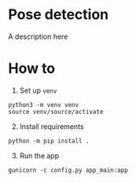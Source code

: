 # Pose detection
A description here

# How to
1. Set up `venv`
```
python3 -m venv venv
source venv/source/activate
```

2. Install requirements
```
python -m pip install .
```

3. Run the app
```
gunicorn -c config.py app_main:app
```
